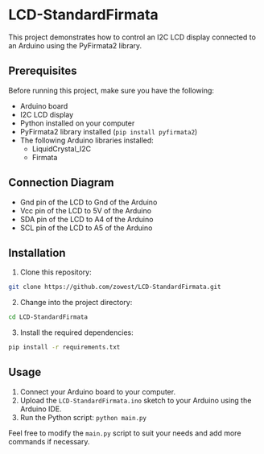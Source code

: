 # LCD-StandardFirmata

This project demonstrates how to control an I2C LCD display connected to an Arduino using the PyFirmata2 library.

## Prerequisites

Before running this project, make sure you have the following:

- Arduino board
- I2C LCD display
- Python installed on your computer
- PyFirmata2 library installed (`pip install pyfirmata2`)
- The following Arduino libraries installed:
  - LiquidCrystal_I2C
  - Firmata

## Connection Diagram

- Gnd pin of the LCD to Gnd of the Arduino
- Vcc pin of the LCD to 5V of the Arduino
- SDA pin of the LCD to A4 of the Arduino
- SCL pin of the LCD to A5 of the Arduino

## Installation

1. Clone this repository:

```bash
git clone https://github.com/zowest/LCD-StandardFirmata.git
```

2. Change into the project directory:

```bash
cd LCD-StandardFirmata
```

3. Install the required dependencies:

```bash
pip install -r requirements.txt
```

## Usage

1. Connect your Arduino board to your computer.
2. Upload the `LCD-StandardFirmata.ino` sketch to your Arduino using the Arduino IDE.
3. Run the Python script: `python main.py`

Feel free to modify the `main.py` script to suit your needs and add more commands if necessary.
